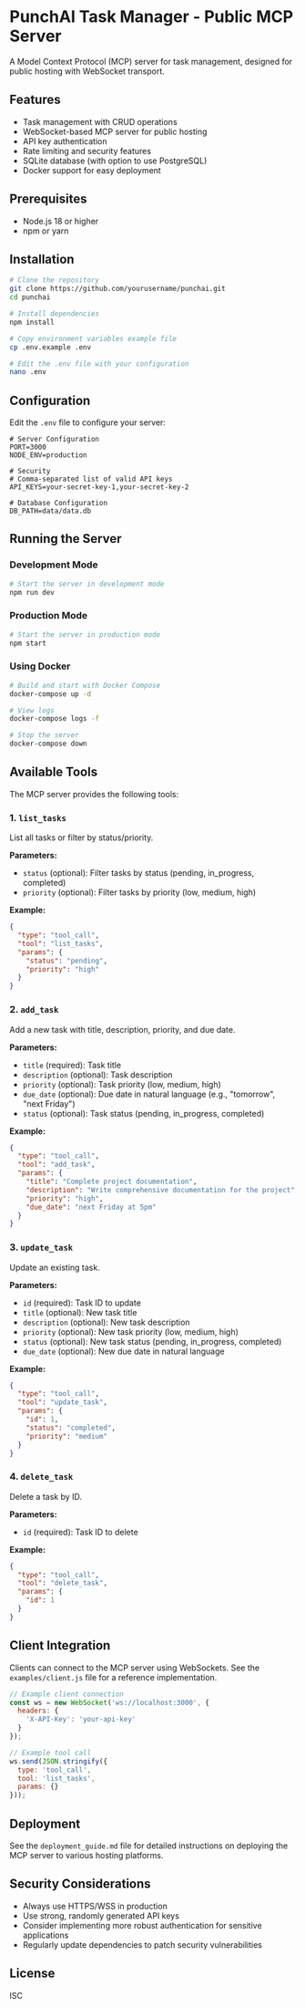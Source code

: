 # PunchAI Task Manager - Public MCP Server

A Model Context Protocol (MCP) server for task management, designed for public hosting with WebSocket transport.

## Features

- Task management with CRUD operations
- WebSocket-based MCP server for public hosting
- API key authentication
- Rate limiting and security features
- SQLite database (with option to use PostgreSQL)
- Docker support for easy deployment

## Prerequisites

- Node.js 18 or higher
- npm or yarn

## Installation

```bash
# Clone the repository
git clone https://github.com/yourusername/punchai.git
cd punchai

# Install dependencies
npm install

# Copy environment variables example file
cp .env.example .env

# Edit the .env file with your configuration
nano .env
```

## Configuration

Edit the `.env` file to configure your server:

```
# Server Configuration
PORT=3000
NODE_ENV=production

# Security
# Comma-separated list of valid API keys
API_KEYS=your-secret-key-1,your-secret-key-2

# Database Configuration
DB_PATH=data/data.db
```

## Running the Server

### Development Mode

```bash
# Start the server in development mode
npm run dev
```

### Production Mode

```bash
# Start the server in production mode
npm start
```

### Using Docker

```bash
# Build and start with Docker Compose
docker-compose up -d

# View logs
docker-compose logs -f

# Stop the server
docker-compose down
```

## Available Tools

The MCP server provides the following tools:

### 1. `list_tasks`

List all tasks or filter by status/priority.

**Parameters:**
- `status` (optional): Filter tasks by status (pending, in_progress, completed)
- `priority` (optional): Filter tasks by priority (low, medium, high)

**Example:**
```json
{
  "type": "tool_call",
  "tool": "list_tasks",
  "params": {
    "status": "pending",
    "priority": "high"
  }
}
```

### 2. `add_task`

Add a new task with title, description, priority, and due date.

**Parameters:**
- `title` (required): Task title
- `description` (optional): Task description
- `priority` (optional): Task priority (low, medium, high)
- `due_date` (optional): Due date in natural language (e.g., "tomorrow", "next Friday")
- `status` (optional): Task status (pending, in_progress, completed)

**Example:**
```json
{
  "type": "tool_call",
  "tool": "add_task",
  "params": {
    "title": "Complete project documentation",
    "description": "Write comprehensive documentation for the project",
    "priority": "high",
    "due_date": "next Friday at 5pm"
  }
}
```

### 3. `update_task`

Update an existing task.

**Parameters:**
- `id` (required): Task ID to update
- `title` (optional): New task title
- `description` (optional): New task description
- `priority` (optional): New task priority (low, medium, high)
- `status` (optional): New task status (pending, in_progress, completed)
- `due_date` (optional): New due date in natural language

**Example:**
```json
{
  "type": "tool_call",
  "tool": "update_task",
  "params": {
    "id": 1,
    "status": "completed",
    "priority": "medium"
  }
}
```

### 4. `delete_task`

Delete a task by ID.

**Parameters:**
- `id` (required): Task ID to delete

**Example:**
```json
{
  "type": "tool_call",
  "tool": "delete_task",
  "params": {
    "id": 1
  }
}
```

## Client Integration

Clients can connect to the MCP server using WebSockets. See the `examples/client.js` file for a reference implementation.

```javascript
// Example client connection
const ws = new WebSocket('ws://localhost:3000', {
  headers: {
    'X-API-Key': 'your-api-key'
  }
});

// Example tool call
ws.send(JSON.stringify({
  type: 'tool_call',
  tool: 'list_tasks',
  params: {}
}));
```

## Deployment

See the `deployment_guide.md` file for detailed instructions on deploying the MCP server to various hosting platforms.

## Security Considerations

- Always use HTTPS/WSS in production
- Use strong, randomly generated API keys
- Consider implementing more robust authentication for sensitive applications
- Regularly update dependencies to patch security vulnerabilities

## License

ISC